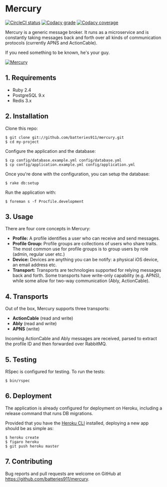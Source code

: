 # Mercury

[![CircleCI status](https://img.shields.io/circleci/token/76456c94f050ce9772c7d30d0791bc929071e1bb/project/github/batteries911/mercury/develop.svg?style=flat-square)](https://circleci.com/gh/batteries911/mercury)
[![Codacy grade](https://img.shields.io/codacy/grade/4a6a6ef185ae47ec8b7dcbfbf8d40a40/develop.svg?style=flat-square)](https://www.codacy.com/app/Batteries911/mercury/dashboard)
[![Codacy coverage](https://img.shields.io/codacy/coverage/4a6a6ef185ae47ec8b7dcbfbf8d40a40/develop.svg?style=flat-square)](https://www.codacy.com/app/Batteries911/mercury/dashboard)

Mercury is a generic message broker. It runs as a microservice and is constantly taking messages
back and forth over all kinds of communication protocols (currently APNS and ActionCable).

If you need something to be known, he's your guy.

[![Mercury](https://github.com/batteries911/mercury/raw/develop/logo.jpg)](https://en.wikipedia.org/wiki/Mercury_(mythology))

## 1. Requirements

- Ruby 2.4
- PostgreSQL 9.x
- Redis 3.x

## 2. Installation

Clone this repo:

```console
$ git clone git://github.com/batteries911/mercury.git
$ cd my-project
```

Configure the application and the database:

```console
$ cp config/database.example.yml config/database.yml
$ cp config/application.example.yml config/application.yml
```

Once you're done with the configuration, you can setup the database:

```console
$ rake db:setup
```

Run the application with:

```console
$ foreman s -f Procfile.development
```

## 3. Usage

There are four core concepts in Mercury:

- **Profile:** A profile identifies a user who can receive and send messages.
- **Profile Group:** Profile groups are collections of users who share traits. The most common use
  for profile groups is to group users by role (admin, regular user etc.)
- **Device:** Devices are anything you can be notify: a physical iOS device, an email address etc.
- **Transport:** Transports are technologies supported for relying messages back and forth. Some
  transports have write-only capability (e.g. APNS), while some allow for two-way communication
  (Ably, ActionCable).
  
## 4. Transports

Out of the box, Mercury supports three transports:

- **ActionCable** (read and write)
- **Ably** (read and write)
- **APNS** (write)

Incoming ActionCable and Ably messages are received, parsed to extract the profile ID and then
forwarded over RabbitMQ.

## 5. Testing

RSpec is configured for testing. To run the tests:

```console
$ bin/rspec
```

## 6. Deployment

The application is already configured for deployment on Heroku, including a release command that
runs DB migrations.

Provided that you have the [Heroku CLI](https://devcenter.heroku.com/articles/heroku-cli) installed,
deploying a new app should be as simple as:

```console
$ heroku create
$ figaro heroku
$ git push heroku master
```

## 7. Contributing

Bug reports and pull requests are welcome on GitHub at https://github.com/batteries911/mercury.
